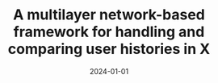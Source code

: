 ---
title: 'A multilayer network-based framework for handling and comparing user histories in X'
collection: publications
permalink: /publication/2024-Journal of Information Science-A-multilayer.md
excerpt: 'G. Bonifazi, F. Cauteruccio, E. Corradini, M. Marchetti, D. Ursino, L. Virgili'
date: 2024-01-01
venue: 'Journal of Information Science'
link: 'https://doi.org/10.1177/01655515241281313'
location: 'Department of Information Engineering (DII), Polytechnic University of Marche, Italy, Department of Information and Electrical Engineering and Applied Mathematics (DIEM), University of Salerno, Italy'
---